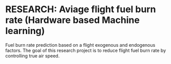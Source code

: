 # RESEARCH: Aviage flight fuel burn rate (Hardware based Machine learning)

Fuel burn rate prediction based on a flight exogenous and endogenous factors.
The goal of this research project is to reduce flight fuel burn rate by controlling true air speed.

